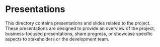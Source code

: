 # Presentations
This directory contains presentations and slides related to the project. These presentations are designed to provide an overview of the project, business-focused presentations, share progress, or showcase specific aspects to stakeholders or the development team.
